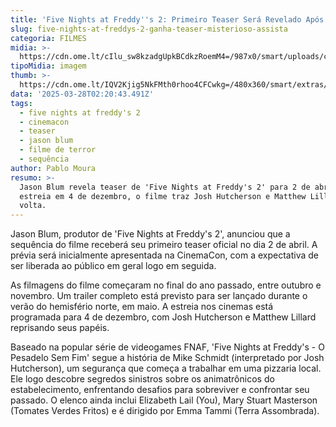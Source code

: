 ```yaml
---
title: 'Five Nights at Freddy''s 2: Primeiro Teaser Será Revelado Após CinemaCon'
slug: five-nights-at-freddys-2-ganha-teaser-misterioso-assista
categoria: FILMES
midia: >-
  https://cdn.ome.lt/cIlu_sw8kzadgUpkBCdkzRoemM4=/987x0/smart/uploads/conteudo/fotos/Design_sem_nome_-_2025-03-27T215601.052.png
tipoMidia: imagem
thumb: >-
  https://cdn.ome.lt/IQV2Kjig5NkFMth0rhoo4CFCwkg=/480x360/smart/extras/conteudos/Design_sem_nome_-_2025-03-27T215601.052.png
data: '2025-03-28T02:20:43.491Z'
tags:
  - five nights at freddy's 2
  - cinemacon
  - teaser
  - jason blum
  - filme de terror
  - sequência
author: Pablo Moura
resumo: >-
  Jason Blum revela teaser de 'Five Nights at Freddy's 2' para 2 de abril. Com
  estreia em 4 de dezembro, o filme traz Josh Hutcherson e Matthew Lillard de
  volta.
---
```


Jason Blum, produtor de 'Five Nights at Freddy's 2', anunciou que a sequência do filme receberá seu primeiro teaser oficial no dia 2 de abril. A prévia será inicialmente apresentada na CinemaCon, com a expectativa de ser liberada ao público em geral logo em seguida.

As filmagens do filme começaram no final do ano passado, entre outubro e novembro. Um trailer completo está previsto para ser lançado durante o verão do hemisfério norte, em maio. A estreia nos cinemas está programada para 4 de dezembro, com Josh Hutcherson e Matthew Lillard reprisando seus papéis.

Baseado na popular série de videogames FNAF, 'Five Nights at Freddy's - O Pesadelo Sem Fim' segue a história de Mike Schmidt (interpretado por Josh Hutcherson), um segurança que começa a trabalhar em uma pizzaria local. Ele logo descobre segredos sinistros sobre os animatrônicos do estabelecimento, enfrentando desafios para sobreviver e confrontar seu passado. O elenco ainda inclui Elizabeth Lail (You), Mary Stuart Masterson (Tomates Verdes Fritos) e é dirigido por Emma Tammi (Terra Assombrada).
